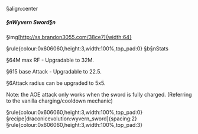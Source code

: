 §align:center
##### §nWyvern Sword§n

§img[http://ss.brandon3055.com/38ce7]{width:64}

§rule{colour:0x606060,height:3,width:100%,top_pad:0}
§b§nStats

§64M max RF - Upgradable to 32M.

§615 base Attack - Upgradable to 22.5.

§6Attack radius can be upgraded to 5x5.

Note: the AOE attack only works when the sword is fully charged.
(Referring to the vanilla charging/cooldown mechanic)

§rule{colour:0x606060,height:3,width:100%,top_pad:0}
§recipe[draconicevolution:wyvern_sword]{spacing:2}
§rule{colour:0x606060,height:3,width:100%,top_pad:3}
